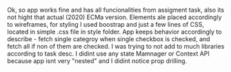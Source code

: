 Ok, so app works fine and has all funcionalities from assigment task, also its not hight that actual (2020) ECMa version.
Elements ale placed accordingly to wireframes, for styling I used boostrap and just a few lines of CSS, located in simple .css file in style folder.
App keeps behavior accordingly to describe - fetch single categroy when single checkbox is checked, and fetch all if non of them are checked.
I was trying to not add to much libraries according to task desc.
I didint use any state Mamnager or Context API because app isnt very "nested" and I didint notice prop drilling.
